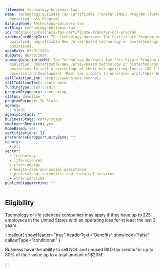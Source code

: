 ```yaml
---
filename: technology-business-tax
name: Technology Business Tax Certificate Transfer (NOL) Program [formerly Net
  Operating Loss Program]
displayName: technology-business-tax
urlSlug: technology-business-tax
id: technology-business-tax-certificate-transfer-nol-program
sidebarCardBodyText: The Technology Business Tax Certificate Program supports
  qualified, unprofitable New Jersey-based technology or biotechnology
  businesses.
openDate: 05/01/2024
dueDate: 06/30/2024
summaryDescriptionMd: The Technology Business Tax Certificate Program enables
  qualified, unprofitable New Jersey-based technology or biotechnology
  businesses to sell a percentage of their net operating losses (NOL) and unused
  research and development (R&D) tax credits to unrelated profitable businesses.
callToActionLink: https://www.njeda.com/nol/
callToActionText: Learn more
fundingType: tax credit
programFrequency: reoccuring
status: deadline
programPurpose: In State
agency:
  - njeda
agencyContact: ""
businessStage: early-stage
employeesRequired: yes
homeBased: yes
certifications: []
preferenceForOpportunityZone: ""
county:
  - All
sector:
  - technology
  - life-sciences
  - clean-energy
  - health-care-and-social-assistance
  - professional-scientific-and-technical-services
  - other-services
publishStageArchive: ""
---
```


## Eligibility

Technology or life sciences companies may apply if they have up to 225 employees in the United States with an operating loss for at least the last 2 years.

:::callout{ showHeader="true" headerText="Benefits" showIcon="false" calloutType="conditional" }

Business have the ability to sell NOL and unused R&D tax credits for up to 80% of their value up to a total amount of $20M.

:::
